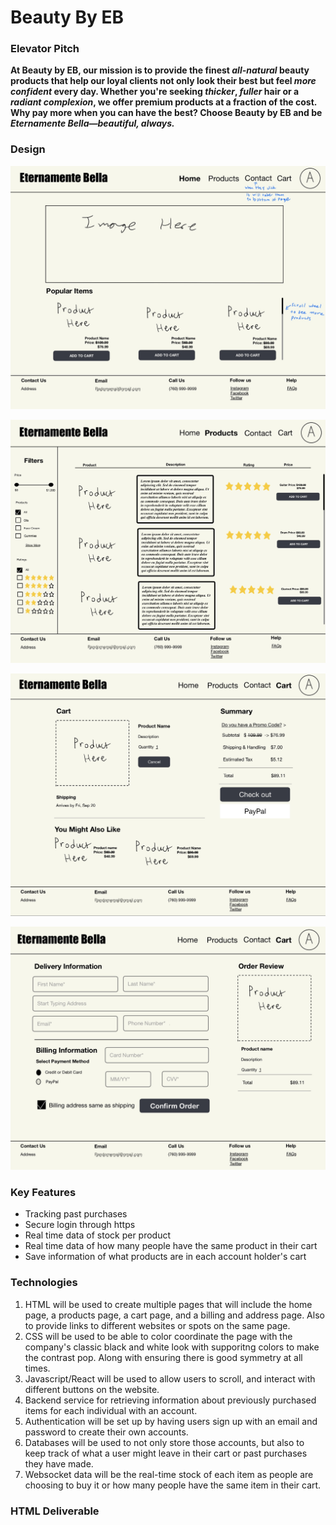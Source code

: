 # Beauty By EB

### Elevator Pitch
**At Beauty by EB, our mission is to provide the finest _all-natural_ beauty products that help our loyal clients not only look their best but feel _more confident_ every day. Whether you're seeking _thicker_, _fuller_ hair or a _radiant complexion_, we offer premium products at a fraction of the cost. Why pay more when you can have the best? Choose Beauty by EB and be _Eternamente Bella—beautiful, always._**

### Design
![Home Page](Images/IMG_0010.jpg)

![Products Page](Images/IMG_0011.jpg)

![Cart Page](Images/IMG_0012.jpg)

![Billing and Addres Page](Images/IMG_0013.jpg)

### Key Features
- Tracking past purchases
- Secure login through https
- Real time data of stock per product
- Real time data of how many people have the same product in their cart
- Save information of what products are in each account holder's cart

### Technologies
1. HTML will be used to create multiple pages that will include the home page, a products page, a cart page, and a billing and address page. Also to provide links to different websites or spots on the same page.
2. CSS will be used to be able to color coordinate the page with the company's classic black and white look with supporitng colors to make the contrast pop. Along with ensuring there is good symmetry at all times.
3. Javascript/React will be used to allow users to scroll, and interact with different buttons on the website.
4. Backend service for retrieving information about previously purchased items for each individual with an account.
5. Authentication will be set up by having users sign up with an email and password to create their own accounts.
6. Databases will be used to not only store those accounts, but also to keep track of what a user might leave in their cart or past purchases they have made.
7. Websocket data will be the real-time stock of each item as people are choosing to buy it or how many people have the same item in their cart.

### HTML Deliverable
